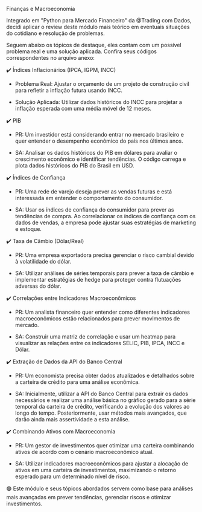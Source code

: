 Finanças e Macroeconomia


Integrado em "Python para Mercado Financeiro" da @Trading com Dados, decidi aplicar o review deste módulo mais teórico em eventuais situações do cotidiano e resolução de problemas.


Seguem abaixo os tópicos de destaque, eles contam com um possível problema real e uma solução aplicada. Confira seus códigos correspondentes no arquivo anexo:


✔️ Índices Inflacionários (IPCA, IGPM, INCC)

- Problema Real: Ajustar o orçamento de um projeto de construção civil para refletir a inflação futura usando INCC.


- Solução Aplicada: Utilizar dados históricos do INCC para projetar a inflação esperada com uma média móvel de 12 meses.


✔️ PIB

- PR: Um investidor está considerando entrar no mercado brasileiro e quer entender o desempenho econômico do país nos últimos anos.


- SA: Analisar os dados históricos do PIB em dólares para avaliar o crescimento econômico e identificar tendências. O código carrega e plota dados históricos do PIB do Brasil em USD.


✔️ Índices de Confiança

- PR: Uma rede de varejo deseja prever as vendas futuras e está interessada em entender o comportamento do consumidor.


- SA: Usar os índices de confiança do consumidor para prever as tendências de compra. Ao correlacionar os índices de confiança com os dados de vendas, a empresa pode ajustar suas estratégias de marketing e estoque.



✔️ Taxa de Câmbio (Dólar/Real)

- PR: Uma empresa exportadora precisa gerenciar o risco cambial devido à volatilidade do dólar.


- SA: Utilizar análises de séries temporais para prever a taxa de câmbio e implementar estratégias de hedge para proteger contra flutuações adversas do dólar.



✔️ Correlações entre Indicadores Macroeconômicos

- PR: Um analista financeiro quer entender como diferentes indicadores macroeconômicos estão relacionados para prever movimentos de mercado.


- SA: Construir uma matriz de correlação e usar um heatmap para visualizar as relações entre os indicadores SELIC, PIB, IPCA, INCC e Dólar.



✔️ Extração de Dados da API do Banco Central

- PR: Um economista precisa obter dados atualizados e detalhados sobre a carteira de crédito para uma análise econômica.


- SA: Inicialmente, utilizar a API do Banco Central para extrair os dados necessários e realizar uma análise básica no gráfico gerado para a série temporal da carteira de crédito, verificando a evolução dos valores ao longo do tempo. Posteriormente, usar métodos mais avançados, que darão ainda mais assertividade a esta análise.



✔️ Combinando Ativos com Macroeconomia

- PR: Um gestor de investimentos quer otimizar uma carteira combinando ativos de acordo com o cenário macroeconômico atual.


- SA: Utilizar indicadores macroeconômicos para ajustar a alocação de ativos em uma carteira de investimentos, maximizando o retorno esperado para um determinado nível de risco.


🟢 Este módulo e seus tópicos abordados servem como base para análises mais avançadas em prever tendências, gerenciar riscos e otimizar investimentos.

